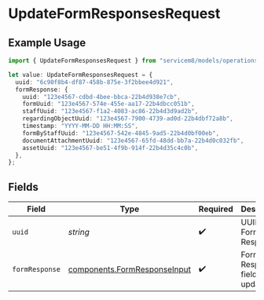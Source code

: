 # UpdateFormResponsesRequest

## Example Usage

```typescript
import { UpdateFormResponsesRequest } from "servicem8/models/operations";

let value: UpdateFormResponsesRequest = {
  uuid: "6c90f8b4-df87-458b-875e-3f2bbee4d921",
  formResponse: {
    uuid: "123e4567-cdbd-4bee-bbca-22b4d938e7cb",
    formUuid: "123e4567-574e-455e-aa17-22b4dbcc051b",
    staffUuid: "123e4567-f1a2-4083-ac86-22b4d3d9ad2b",
    regardingObjectUuid: "123e4567-7900-4739-ad0d-22b4dbf72a8b",
    timestamp: "YYYY-MM-DD HH:MM:SS",
    formByStaffUuid: "123e4567-542e-4845-9ad5-22b4d0bf00eb",
    documentAttachmentUuid: "123e4567-65fd-48dd-bb7a-22b4d0c032fb",
    assetUuid: "123e4567-be51-4f9b-914f-22b4d35c4c0b",
  },
};
```

## Fields

| Field                                                                        | Type                                                                         | Required                                                                     | Description                                                                  |
| ---------------------------------------------------------------------------- | ---------------------------------------------------------------------------- | ---------------------------------------------------------------------------- | ---------------------------------------------------------------------------- |
| `uuid`                                                                       | *string*                                                                     | :heavy_check_mark:                                                           | UUID of the Form Response                                                    |
| `formResponse`                                                               | [components.FormResponseInput](../../models/components/formresponseinput.md) | :heavy_check_mark:                                                           | Form Response fields to update                                               |